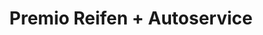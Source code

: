 ---
title: "Premio Reifen + Autoservice"
url: /moers/premio-reifen-autoservice/
shop: Autowerkstatt
---